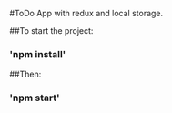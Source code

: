 #ToDo App with redux and local storage. 

##To start the project: 
### 'npm install'
##Then:
### 'npm start' 
